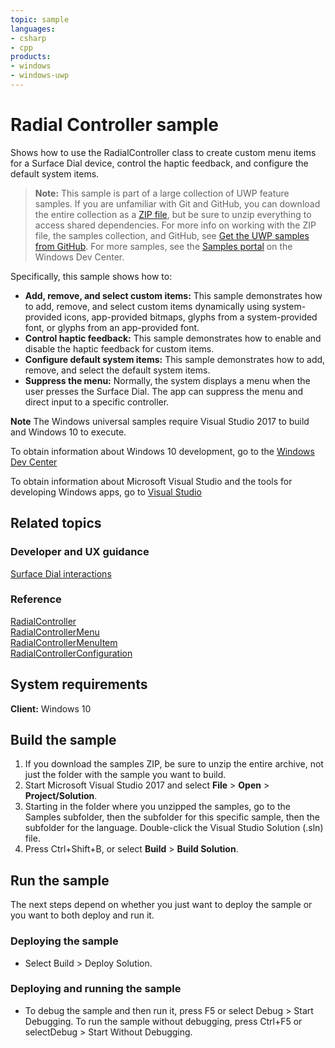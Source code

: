```yaml
---
topic: sample
languages:
- csharp
- cpp
products:
- windows
- windows-uwp
---
```


<!---
  category: DevicesAndSensors
  samplefwlink: http://go.microsoft.com/fwlink/p/?LinkId=832873
-->

# Radial Controller sample

Shows how to use the RadialController class
to create custom menu items for a Surface Dial device,
control the haptic feedback, and configure the default system items.

> **Note:** This sample is part of a large collection of UWP feature samples. 
> If you are unfamiliar with Git and GitHub, you can download the entire collection as a 
> [ZIP file](https://github.com/Microsoft/Windows-universal-samples/archive/master.zip), but be 
> sure to unzip everything to access shared dependencies. For more info on working with the ZIP file, 
> the samples collection, and GitHub, see [Get the UWP samples from GitHub](https://aka.ms/ovu2uq). 
> For more samples, see the [Samples portal](https://aka.ms/winsamples) on the Windows Dev Center. 

Specifically, this sample shows how to:

- **Add, remove, and select custom items:** This sample demonstrates how to add, remove, and select custom items dynamically using system-provided icons,
  app-provided bitmaps, glyphs from a system-provided font, or glyphs from an app-provided font.
- **Control haptic feedback:** This sample demonstrates how to enable and disable the haptic feedback for custom items.
- **Configure default system items:** This sample demonstrates how to add, remove, and select the default system items.
- **Suppress the menu:** Normally, the system displays a menu when the user presses the Surface Dial.
  The app can suppress the menu and direct input to a specific controller.

**Note** The Windows universal samples require Visual Studio 2017 to build and Windows 10 to execute.

To obtain information about Windows 10 development, go to the [Windows Dev Center](http://go.microsoft.com/fwlink/?LinkID=532421)

To obtain information about Microsoft Visual Studio and the tools for developing Windows apps, go to [Visual Studio](http://go.microsoft.com/fwlink/?LinkID=532422)

## Related topics

### Developer and UX guidance

[Surface Dial interactions](https://msdn.microsoft.com/windows/uwp/input-and-devices/windows-wheel-interactions)

### Reference

[RadialController](https://msdn.microsoft.com/library/windows/apps/windows.ui.input.radialcontroller.aspx)  
[RadialControllerMenu](https://msdn.microsoft.com/library/windows/apps/windows.ui.input.radialcontrollermenu.aspx)  
[RadialControllerMenuItem](https://msdn.microsoft.com/library/windows/apps/windows.ui.input.radialcontrollermenuitem.aspx)  
[RadialControllerConfiguration](https://msdn.microsoft.com/library/windows/apps/windows.ui.input.radialcontrollerconfiguration.aspx)  

## System requirements

**Client:** Windows 10

## Build the sample

1. If you download the samples ZIP, be sure to unzip the entire archive, not just the folder with the sample you want to build. 
2. Start Microsoft Visual Studio 2017 and select **File** \> **Open** \> **Project/Solution**.
3. Starting in the folder where you unzipped the samples, go to the Samples subfolder, then the subfolder for this specific sample, then the subfolder for the language. Double-click the Visual Studio Solution (.sln) file.
4. Press Ctrl+Shift+B, or select **Build** \> **Build Solution**.

## Run the sample

The next steps depend on whether you just want to deploy the sample or you want to both deploy and run it.

### Deploying the sample

- Select Build > Deploy Solution. 

### Deploying and running the sample

- To debug the sample and then run it, press F5 or select Debug >  Start Debugging. To run the sample without debugging, press Ctrl+F5 or selectDebug > Start Without Debugging. 
